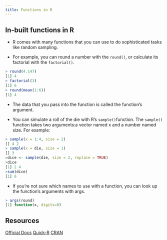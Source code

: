 ```yaml
---
title: Functions in R
---
```

## In-built functions in R

- R comes with many functions that you can use to do sophisticated tasks like random
sampling.

- For example, you can round a number with the `round()`, or calculate
its factorial with the `factorial()`.

```r
> round(4.147)
[1] 4
> factorial(3)
[1] 6
> round(mean(1:6))
[1] 4
```

- The data that you pass into the function is called the function’s argument.

- You can simulate a roll of the die with R’s  `sample()`function. The `sample()` function takes two arguments:a vector named  x and a number named  size. For example:

```r
> sample(x = 1:4, size = 2)
[] 4 2
> sample(x = die, size = 1)
[] 3
>dice <- sample(die, size = 2, replace = TRUE)
>dice
[1] 2 4
>sum(dice)
[1] 6
```
- If you’re not sure which names to use with a function, you can look up the function’s
arguments with args.

```r
> args(round)
[1] function(x, digits=0)
```

## Resources

<a href='https://cran.r-project.org/manuals.html' target='_blank' rel='nofollow'>Official Docs</a>
<a href='https://www.statmethods.net/management/functions.html' target='_blank' rel='nofollow'>Quick-R</a>
<a href='https://cran.r-project.org/doc/manuals/r-release/R-lang.html#Functions' target='_blank' rel='nofollow'>CRAN</a>



